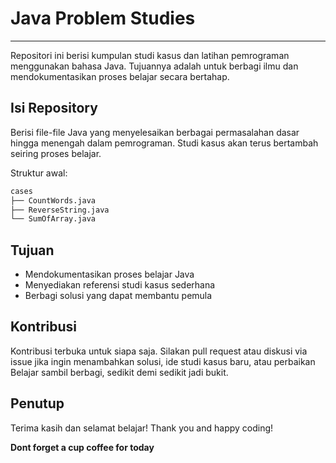 # Java Problem Studies

---
Repositori ini berisi kumpulan studi kasus dan latihan pemrograman menggunakan bahasa Java. Tujuannya adalah untuk berbagi ilmu dan mendokumentasikan proses belajar secara bertahap.

## Isi Repository

Berisi file-file Java yang menyelesaikan berbagai permasalahan dasar hingga menengah dalam pemrograman. Studi kasus akan terus bertambah seiring proses belajar.

Struktur awal:

```bash
cases
├── CountWords.java
├── ReverseString.java
└── SumOfArray.java
```

## Tujuan

 - Mendokumentasikan proses belajar Java
 - Menyediakan referensi studi kasus sederhana
 - Berbagi solusi yang dapat membantu pemula

## Kontribusi

Kontribusi terbuka untuk siapa saja. Silakan pull request atau diskusi via issue jika ingin menambahkan solusi, ide studi kasus baru, atau perbaikan
Belajar sambil berbagi, sedikit demi sedikit jadi bukit.

## Penutup

Terima kasih dan selamat belajar!
Thank you and happy coding!

**Dont forget a cup coffee for today**
